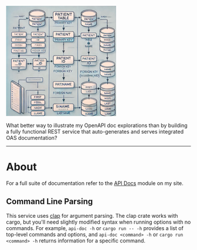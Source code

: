 ![](assets/splash300.png)

What better way to illustrate my OpenAPI doc explorations than by building a fully functional REST service that auto-generates and serves integrated OAS documentation?

<hr>

# About
For a full suite of documentation refer to the [API Docs](https://www.headyimage.com/api-doc/intro/) module on my site.

## Command Line Parsing
This service uses [clap](https://github.com/clap-rs/clap?tab=readme-ov-file) for argument parsing. The clap crate works with cargo, but you'll need slightly modified syntax when running options with no commands. For example, `api-doc -h` or `cargo run -- -h` provides a list of top-level commands and options, and `api-doc <command> -h` or `cargo run <command> -h` returns information for a specific command.
